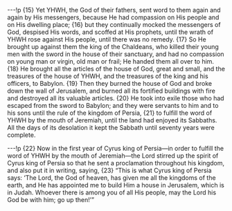 ---!p
{15} Yet YHWH, the God of their fathers, sent word to them again and again by His messengers, because He had compassion on His people and on His dwelling place; {16} but they continually mocked the messengers of God, despised His words, and scoffed at His prophets, until the wrath of YHWH rose against His people, until there was no remedy. {17} So He brought up against them the king of the Chaldeans, who killed their young men with the sword in the house of their sanctuary, and had no compassion on young man or virgin, old man or frail; He handed them all over to him. {18} He brought all the articles of the house of God, great and small, and the treasures of the house of YHWH, and the treasures of the king and his officers, to Babylon. {19} Then they burned the house of God and broke down the wall of Jerusalem, and burned all its fortified buildings with fire and destroyed all its valuable articles. {20} He took into exile those who had escaped from the sword to Babylon; and they were servants to him and to his sons until the rule of the kingdom of Persia, {21} to fulfill the word of YHWH by the mouth of Jeremiah, until the land had enjoyed its Sabbaths. All the days of its desolation it kept the Sabbath until seventy years were complete.

---!p
{22} Now in the first year of Cyrus king of Persia—in order to fulfill the word of YHWH by the mouth of Jeremiah—the Lord stirred up the spirit of Cyrus king of Persia so that he sent a proclamation throughout his kingdom, and also put it in writing, saying, {23} “This is what Cyrus king of Persia says: ‘The Lord, the God of heaven, has given me all the kingdoms of the earth, and He has appointed me to build Him a house in Jerusalem, which is in Judah. Whoever there is among you of all His people, may the Lord his God be with him; go up then!’”